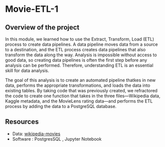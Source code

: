 # Movie-ETL-1

## Overview of the project 

In this module, we learned how to use the Extract, Transform, Load (ETL) process to create data pipelines. A data pipeline moves data from a source to a destination, and the ETL process creates data pipelines that also transform the data along the way. Analysis is impossible without access to good data, so creating data pipelines is often the first step before any analysis can be performed. Therefore, understanding ETL is an essential skill for data analysis.

The goal of this analysis is to create an automated pipeline thatkes in new data, performs the appropriate transformations, and loads the data into existing tables. By taking code that was previously created, we refractored the code to create one function that takes in the three files—Wikipedia data, Kaggle metadata, and the MovieLens rating data—and performs the ETL process by adding the data to a PostgreSQL database.

## Resources

- Data: [wikipedia-movies](/wikipedia-movies.JSON)
- Software : PostgresSQL , Jupyter Notebook 
